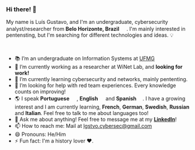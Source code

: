 ### Hi there! 👋

My name is Luís Gustavo, and I'm an undergraduate, cybersecurity analyst/researcher from <b>Belo Horizonte, Brazil</b> <img src="https://img.icons8.com/color/48/000000/brazil-circular.png" width="16"/>. I'm mainly interested in pentensting, but I'm searching for different technologies and ideas. 💡

<!--
<div align="center"><img src="https://github-readme-stats.vercel.app/api?username=lgstvo&theme=solarized-dark&show_icons=true&count_private=true&hide_border=true" align="center" /></div>
-->
<br/>

- 📚 I’m an undergraduate on Information Systems at <a href="https://ufmg.br/" target="_blank">UFMG</a>
- 🔭 I’m currently working as a researcher at WiNet Lab, and <b>looking for work!</b>
- 🌱 I’m currently learning cybersecurity and networks, mainly pententing.
- 🤔 I’m looking for help with red team experiences. Every knowledge counts on improving!
- 🌎 I speak <b>Portuguese</b> <img src="https://img.icons8.com/color/48/000000/brazil-circular.png" width="16"/>, <b>English</b> <img src="https://www.svgrepo.com/show/110211/united-kingdom.svg" width="13"/> and <b>Spanish</b> <img src="https://www.svgrepo.com/show/401755/flag-for-spain.svg" width="13"/>. I have a growing interest and I am currently learning, <b>French</b>, <b>German</b>, <b>Swedish</b>, <b>Russian</b> and <b>Italian</b>. Feel free to talk to me about languages too!
- 💬 Ask me about anything! Feel free to message me at my <b><a href="https://www.linkedin.com/in/lgstvo/" target="_blank">LinkedIn</a></b>!
- 📫 How to reach me: Mail at <a href="mailto:lgstvo.cybersec@gmail.com" target="_blank">lgstvo.cybersec@gmail.com</a>
- 😄 Pronouns: He/Him
- ⚡ Fun fact: I'm a history lover ❤.
